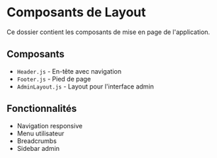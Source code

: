 # Composants de Layout

Ce dossier contient les composants de mise en page de l'application.

## Composants
- `Header.js` - En-tête avec navigation
- `Footer.js` - Pied de page
- `AdminLayout.js` - Layout pour l'interface admin

## Fonctionnalités
- Navigation responsive
- Menu utilisateur
- Breadcrumbs
- Sidebar admin 